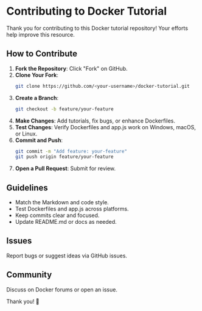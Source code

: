 # Contributing to Docker Tutorial

Thank you for contributing to this Docker tutorial repository! Your efforts help improve this resource.

## How to Contribute

1. **Fork the Repository**: Click "Fork" on GitHub.
2. **Clone Your Fork**:
    ```bash
    git clone https://github.com/<your-username>/docker-tutorial.git
    ```
3. **Create a Branch**:
    ```bash
    git checkout -b feature/your-feature
    ```
4. **Make Changes**: Add tutorials, fix bugs, or enhance Dockerfiles.
5. **Test Changes**: Verify Dockerfiles and app.js work on Windows, macOS, or Linux.
6. **Commit and Push**:
    ```bash
    git commit -m "Add feature: your-feature"
    git push origin feature/your-feature
    ```
7. **Open a Pull Request**: Submit for review.

## Guidelines

- Match the Markdown and code style.
- Test Dockerfiles and app.js across platforms.
- Keep commits clear and focused.
- Update README.md or docs as needed.

## Issues

Report bugs or suggest ideas via GitHub issues.

## Community

Discuss on Docker forums or open an issue.

Thank you! 🚀
